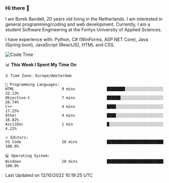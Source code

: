### Hi there 👋

I am Borek Bandell, 20 years old living in the Netherlands. I am interested in general programming/coding and web development. Currently, I am a student Software Engineering at the Fontys University of Applied Sciences.

I have experience with: Python, C# (WinForms, ASP.NET Core), Java (Spring boot), JavaScript (ReactJS), HTML and CSS.

<!--START_SECTION:waka-->
![Code Time](http://img.shields.io/badge/Code%20Time-239%20hrs%2058%20mins-blue)

📊 **This Week I Spent My Time On** 

```text
⌚︎ Time Zone: Europe/Amsterdam

💬 Programming Languages: 
HTML                     9 mins              ████████░░░░░░░░░░░░░░░░░   32.13% 
Objective-C              7 mins              ██████░░░░░░░░░░░░░░░░░░░   26.74% 
C++                      4 mins              ████░░░░░░░░░░░░░░░░░░░░░   17.25% 
Other                    4 mins              ████░░░░░░░░░░░░░░░░░░░░░   16.82% 
AsciiDoc                 1 min               █░░░░░░░░░░░░░░░░░░░░░░░░   4.22%

🔥 Editors: 
VS Code                  28 mins             █████████████████████████   100.0%

💻 Operating System: 
Windows                  28 mins             █████████████████████████   100.0%

```


 Last Updated on 12/10/2022 10:19:25 UTC
<!--END_SECTION:waka-->

<!--**tcBorek2002/tcBorek2002** is a ✨ _special_ ✨ repository because its `README.md` (this file) appears on your GitHub profile.

Here are some ideas to get you started:

- 🔭 I’m currently working on ...
- 🌱 I’m currently learning ...
- 👯 I’m looking to collaborate on ...
- 🤔 I’m looking for help with ...
- 💬 Ask me about ...
- 📫 How to reach me: ...
- 😄 Pronouns: ...
- ⚡ Fun fact: ...
-->
